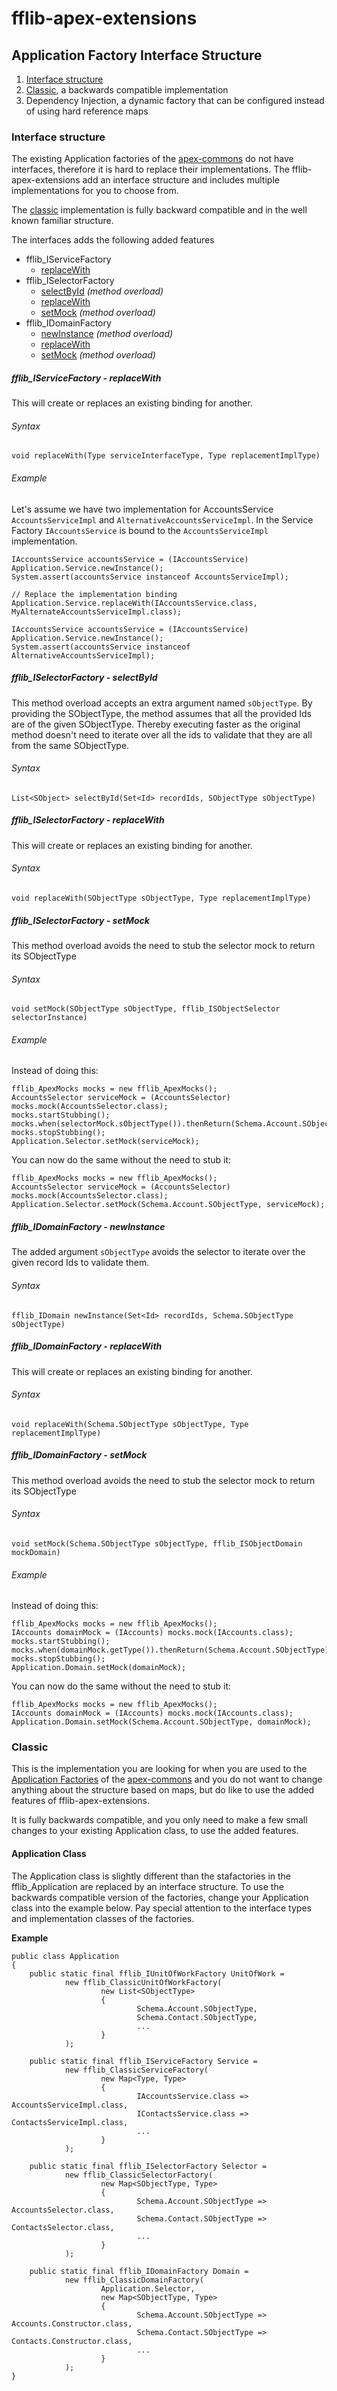 # fflib-apex-extensions

## Application Factory Interface Structure

1. [Interface structure](#interface-structure)
1. [Classic](#classic), a backwards compatible implementation 
1. Dependency Injection, a dynamic factory that can be configured instead of using hard reference maps

### Interface structure
The existing Application factories of the 
[apex-commons](https://github.com/apex-enterprise-patterns/fflib-apex-common)
do not have interfaces, therefore it is hard to replace their implementations. The fflib-apex-extensions add an interface structure and includes multiple implementations for you to choose from.

The [classic](#classic) implementation is fully backward compatible and in the well known familiar structure.

The interfaces adds the following added features

- fflib_IServiceFactory
    - [replaceWith](#fflib_iservicefactory---replacewith)
- fflib_ISelectorFactory
    - [selectById](#fflib_iselectorfactory---selectbyid) _(method overload)_
    - [replaceWith](#fflib_iselectorfactory---replacewith)
    - [setMock](#fflib_iselectorfactory---setmock) _(method overload)_
- fflib_IDomainFactory
    - [newInstance](#fflib_idomainfactory---newinstance) _(method overload)_
    - [replaceWith](#fflib_idomainfactory---replacewith)
    - [setMock](#fflib_idomainfactory---setmock) _(method overload)_


##### fflib_IServiceFactory - replaceWith
This will create or replaces an existing binding for another.

###### Syntax
`void replaceWith(Type serviceInterfaceType, Type replacementImplType)`

###### Example
Let's assume we have two implementation for AccountsService `AccountsServiceImpl` and `AlternativeAccountsServiceImpl`.
In the Service Factory `IAccountsService` is bound to the `AccountsServiceImpl` implementation.
```apex
IAccountsService accountsService = (IAccountsService) Application.Service.newInstance();
System.assert(accountsService instanceof AccountsServiceImpl);

// Replace the implementation binding
Application.Service.replaceWith(IAccountsService.class, MyAlternateAccountsServiceImpl.class);

IAccountsService accountsService = (IAccountsService) Application.Service.newInstance();
System.assert(accountsService instanceof AlternativeAccountsServiceImpl);
```

##### fflib_ISelectorFactory - selectById
This method overload accepts an extra argument named `sObjectType`. 
By providing the SObjectType, the method assumes that all the provided Ids are of the given SObjectType.
Thereby executing faster as the original method doesn't need to iterate over all the ids 
to validate that they are all from the same SObjectType.

###### Syntax
`List<SObject> selectById(Set<Id> recordIds, SObjectType sObjectType)`

##### fflib_ISelectorFactory - replaceWith
This will create or replaces an existing binding for another.

###### Syntax
`void replaceWith(SObjectType sObjectType, Type replacementImplType)`

##### fflib_ISelectorFactory - setMock
This method overload avoids the need to stub the selector mock to return its SObjectType

###### Syntax
`void setMock(SObjectType sObjectType, fflib_ISObjectSelector selectorInstance)`

###### Example
Instead of doing this:
```apex
fflib_ApexMocks mocks = new fflib_ApexMocks();
AccountsSelector serviceMock = (AccountsSelector) mocks.mock(AccountsSelector.class);
mocks.startStubbing();
mocks.when(selectorMock.sObjectType()).thenReturn(Schema.Account.SObjectType);
mocks.stopStubbing();
Application.Selector.setMock(serviceMock);
```
You can now do the same without the need to stub it:
```apex
fflib_ApexMocks mocks = new fflib_ApexMocks();
AccountsSelector serviceMock = (AccountsSelector) mocks.mock(AccountsSelector.class);
Application.Selector.setMock(Schema.Account.SObjectType, serviceMock);
```

##### fflib_IDomainFactory - newInstance
The added argument `sObjectType` avoids the selector to iterate over the given record Ids to validate them.

###### Syntax
`fflib_IDomain newInstance(Set<Id> recordIds, Schema.SObjectType sObjectType)`

##### fflib_IDomainFactory - replaceWith
This will create or replaces an existing binding for another.
###### Syntax
`void replaceWith(Schema.SObjectType sObjectType, Type replacementImplType)`

##### fflib_IDomainFactory - setMock
This method overload avoids the need to stub the selector mock to return its SObjectType

###### Syntax
`void setMock(Schema.SObjectType sObjectType, fflib_ISObjectDomain mockDomain)`

###### Example
Instead of doing this:
```apex
fflib_ApexMocks mocks = new fflib_ApexMocks();
IAccounts domainMock = (IAccounts) mocks.mock(IAccounts.class);
mocks.startStubbing();
mocks.when(domainMock.getType()).thenReturn(Schema.Account.SObjectType);
mocks.stopStubbing();
Application.Domain.setMock(domainMock);
```
You can now do the same without the need to stub it:
```apex
fflib_ApexMocks mocks = new fflib_ApexMocks();
IAccounts domainMock = (IAccounts) mocks.mock(IAccounts.class);
Application.Domain.setMock(Schema.Account.SObjectType, domainMock);
```

### Classic
This is the implementation you are looking for when you are used to the 
[Application Factories](https://github.com/apex-enterprise-patterns/fflib-apex-common/blob/master/sfdx-source/apex-common/main/classes/fflib_Application.cls) 
of the 
[apex-commons](https://github.com/apex-enterprise-patterns/fflib-apex-common)
and you do not want to change anything about the structure based on maps, 
but do like to use the added features of fflib-apex-extensions.

It is fully backwards compatible, and you only need to make a few small changes to your existing Application class, to use the added features.

#### Application Class
The Application class is slightly different than the stafactories in the fflib_Application are replaced by an interface structure.
To use the backwards compatible version of the factories, change your Application class into the example below.
Pay special attention to the interface types and implementation classes of the factories.

**Example**
```apex
public class Application
{
    public static final fflib_IUnitOfWorkFactory UnitOfWork =
            new fflib_ClassicUnitOfWorkFactory(
                    new List<SObjectType>
                    {
                            Schema.Account.SObjectType,
                            Schema.Contact.SObjectType,
                            ...
                    }
            );

    public static final fflib_IServiceFactory Service =
            new fflib_ClassicServiceFactory(
                    new Map<Type, Type>
                    {
                            IAccountsService.class => AccountsServiceImpl.class,
                            IContactsService.class => ContactsServiceImpl.class,
                            ...
                    }
            );

    public static final fflib_ISelectorFactory Selector =
            new fflib_ClassicSelectorFactory(
                    new Map<SObjectType, Type>
                    {
                            Schema.Account.SObjectType => AccountsSelector.class,
                            Schema.Contact.SObjectType => ContactsSelector.class,
                            ...
                    }
            );

    public static final fflib_IDomainFactory Domain =
            new fflib_ClassicDomainFactory(
                    Application.Selector,
                    new Map<SObjectType, Type>
                    {
                            Schema.Account.SObjectType => Accounts.Constructor.class,
                            Schema.Contact.SObjectType => Contacts.Constructor.class,
                            ...
                    }
            );
}
```